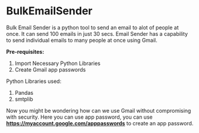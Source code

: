 # BulkEmailSender

Bulk Email Sender is a python tool to send an email to alot of people at once. It can send 100 emails in just 30 secs. Email Sender has a capability to send individual emails to many people at once using Gmail.

**Pre-requisites:**
1. Import Necessary Python Libraries
2. Create Gmail app passwords

Python Libraries used:
1. Pandas
2. smtplib

Now you might be wondering how can we use Gmail without compromising with security. Here you can use app password, you can use **https://myaccount.google.com/apppasswords** to create an app password.
